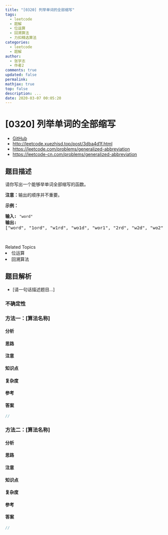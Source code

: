 ```yaml
---
title: "[0320] 列举单词的全部缩写"
tags:
  - leetcode
  - 题解
  - 位运算
  - 回溯算法
  - 力扣精选算法
categories:
  - leetcode
  - 题解
author:
  - 张学志
  - 作者2
comments: true
updated: false
permalink:
mathjax: true
top: false
description: ...
date: 2020-03-07 00:05:20
---
```



# [0320] 列举单词的全部缩写
* [GitHub](https://github.com/algoboy101/LeetCodeCrowdsource/tree/master/_posts/QA/%5B0320%5D%20%E5%88%97%E4%B8%BE%E5%8D%95%E8%AF%8D%E7%9A%84%E5%85%A8%E9%83%A8%E7%BC%A9%E5%86%99.md)
* http://leetcode.xuezhisd.top/post/3dba4d1f.html
* https://leetcode.com/problems/generalized-abbreviation
* https://leetcode-cn.com/problems/generalized-abbreviation


## 题目描述

<p>请你写出一个能够举单词全部缩写的函数。</p>

<p><strong>注意：</strong>输出的顺序并不重要。</p>

<p><strong>示例：</strong></p>

<pre><strong>输入:</strong> <code>&quot;word&quot;</code>
<strong>输出:</strong>
[&quot;word&quot;, &quot;1ord&quot;, &quot;w1rd&quot;, &quot;wo1d&quot;, &quot;wor1&quot;, &quot;2rd&quot;, &quot;w2d&quot;, &quot;wo2&quot;, &quot;1o1d&quot;, &quot;1or1&quot;, &quot;w1r1&quot;, &quot;1o2&quot;, &quot;2r1&quot;, &quot;3d&quot;, &quot;w3&quot;, &quot;4&quot;]
</pre>

<p>&nbsp;</p>
<div><div>Related Topics</div><div><li>位运算</li><li>回溯算法</li></div></div>


## 题目解析
* [请一句话描述题目...]

### 不确定性


### 方法一：[算法名称]

#### 分析

#### 思路

#### 注意

#### 知识点

#### 复杂度

#### 参考

#### 答案

```cpp
//
```


### 方法二：[算法名称]

#### 分析

#### 思路

#### 注意

#### 知识点

#### 复杂度

#### 参考

#### 答案

```cpp
//
```


